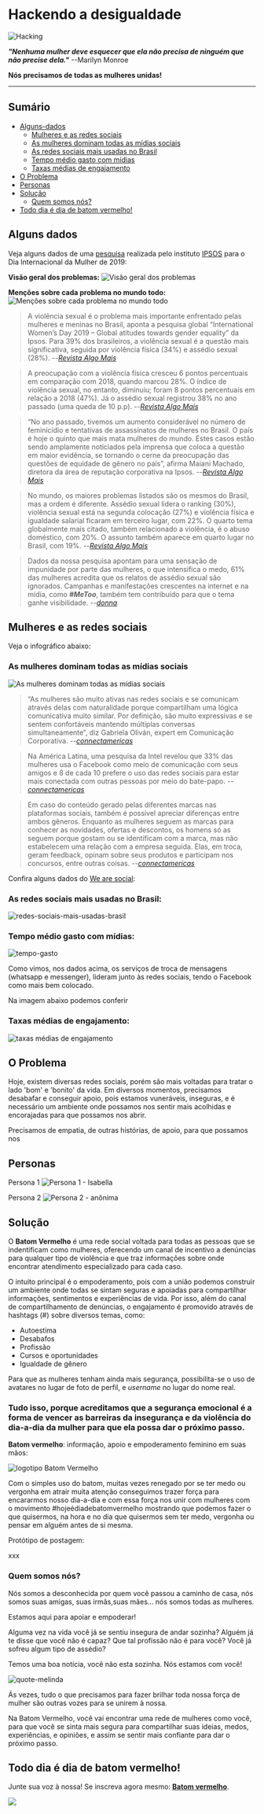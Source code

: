 # Hackendo a desigualdade

![Hacking](src/imgs/hacking.png)

***"Nenhuma mulher deve esquecer que ela não precisa de ninguém que não precise dela."*** --Marilyn Monroe

**Nós precisamos de todas as mulheres unidas!**

---

## Sumário
* [Alguns-dados](#Alguns-dados)
  * [Mulheres e as redes sociais](#Mulheres-e-as-redes-sociais)
  * [As mulheres dominam todas as mídias sociais](#As-mulheres-dominam-todas-as-mídias-sociais)
  * [As redes sociais mais usadas no Brasil](#As-redes-sociais-mais-usadas-no-Brasil)
  * [Tempo médio gasto com mídias](#Tempo-médio-gasto-com-mídias)
  * [Taxas médias de engajamento](#Taxas-médias-de-engajamento)
* [O Problema](#O-Problema)
* [Personas](#Personas)
* [Solução](#Solução)
  * [Quem somos nós?](#Quem-somos-nós?)
* [Todo dia é dia de batom vermelho!](#Todo-dia-é-dia-de-batom-vermelho!)


## Alguns dados

Veja alguns dados de uma [pesquisa](https://www.ipsos.com/sites/default/files/ct/news/documents/2019-03/international-womens-day-2019-global-attitudes-towards-gender-equality.pdf) realizada pelo instituto [IPSOS](https://www.ipsos.com/en) para o Dia Internacional da Mulher de 2019:

**Visão geral dos problemas:**
![Visão geral dos problemas](src/dados/visao-geral.png)

**Menções sobre cada problema no mundo todo:**
![Menções sobre cada problema no mundo todo](src/dados/mundo.png)


> A violência sexual é o problema mais importante enfrentado pelas mulheres e meninas no Brasil, aponta a pesquisa global “International Women’s Day 2019 – Global atitudes towards gender equality” da Ipsos. Para 39% dos brasileiros, a violência sexual é a questão mais significativa, seguida por violência física (34%) e assédio sexual (28%). --[*Revista Algo Mais*](http://revista.algomais.com/exclusivas/pesquisa-violencia-sexual-e-fisica-sao-as-principais-preocupacoes-das-mulheres)

> A preocupação com a violência física cresceu 6 pontos percentuais em comparação com 2018, quando marcou 28%. O índice de violência sexual, no entanto, diminuiu; foram 8 pontos percentuais em relação a 2018 (47%). Já o assédio sexual registrou 38% no ano passado (uma queda de 10 p.p). --[*Revista Algo Mais*](http://revista.algomais.com/exclusivas/pesquisa-violencia-sexual-e-fisica-sao-as-principais-preocupacoes-das-mulheres)

> “No ano passado, tivemos um aumento considerável no número de feminicídio e tentativas de assassinatos de mulheres no Brasil. O país é hoje o quinto que mais mata mulheres do mundo. Estes casos estão sendo amplamente noticiados pela imprensa que coloca a questão em maior evidência, se tornando o cerne da preocupação das questões de equidade de gênero no país”, afirma Maiani Machado, diretora da área de reputação corporativa na Ipsos.
--[*Revista Algo Mais*](http://revista.algomais.com/exclusivas/pesquisa-violencia-sexual-e-fisica-sao-as-principais-preocupacoes-das-mulheres)

> No mundo, os maiores problemas listados são os mesmos do Brasil, mas a ordem é diferente. Assédio sexual lidera o ranking (30%), violência sexual está na segunda colocação (27%) e violência física e igualdade salarial ficaram em terceiro lugar, com 22%.
> O quarto tema globalmente mais citado, também relacionado a violência, é o abuso doméstico, com 20%. O assunto também aparece em quarto lugar no Brasil, com 19%.
--[*Revista Algo Mais*](http://revista.algomais.com/exclusivas/pesquisa-violencia-sexual-e-fisica-sao-as-principais-preocupacoes-das-mulheres)


> Dados da nossa pesquisa apontam para uma sensação de impunidade por parte das mulheres, o que intensifica o medo, 61% das mulheres acredita que os relatos de assédio sexual são ignorados. Campanhas e manifestações crescentes na internet e na mídia, como ***#MeToo***, também tem contribuído para que o tema ganhe visibilidade.
--[*donna*](https://gauchazh.clicrbs.com.br/donna/noticia/2018/03/pesquisa-mostra-as-principais-preocupacoes-das-mulheres-em-27-paises-saiba-quais-sao-elas-cjpiitfvk0077qpcnd40raame.html)


## Mulheres e as redes sociais

Veja o infográfico abaixo:

### As mulheres dominam todas as mídias sociais
![As mulheres dominam todas as mídias sociais](src/dados/24032014_175336_women-dominate-every-social-media-infographic.jpg)

> “As mulheres são muito ativas nas redes sociais e se comunicam através delas com naturalidade porque compartilham uma lógica comunicativa muito similar. Por definição, são muito expressivas e se sentem confortáveis mantendo múltiplas conversas simultaneamente”, diz Gabriela Oliván, expert em Comunicação Corporativa. 
--[*connectamericas*](https://connectamericas.com/pt/content/mulheres-lideram-revolu%C3%A7%C3%A3o-das-redes-sociais-0)


> Na América Latina, uma pesquisa da Intel revelou que 33% das mulheres usa o Facebook como meio de comunicação com seus amigos e 8 de cada 10 prefere o uso das redes sociais para estar mais conectada com outras pessoas por meio do bate-papo.
--[*connectamericas*](https://connectamericas.com/pt/content/mulheres-lideram-revolu%C3%A7%C3%A3o-das-redes-sociais-0)

> Em caso do conteúdo gerado pelas diferentes marcas nas plataformas sociais, também é possível apreciar diferenças entre ambos gêneros. Enquanto as mulheres seguem as marcas para conhecer as novidades, ofertas e descontos, os homens só as seguem porque gostam ou se identificam com a marca, mas não estabelecem uma relação com a empresa seguida. Elas, em troca, geram feedback, opinam sobre seus produtos e participam nos concursos, entre outras coisas.
--[*connectamericas*](https://connectamericas.com/pt/content/mulheres-lideram-revolu%C3%A7%C3%A3o-das-redes-sociais-0)

Confira alguns dados do [We are social](https://wearesocial.com):

### As redes sociais mais usadas no Brasil:
![redes-sociais-mais-usadas-brasil](src/dados/redes-sociais-mais-usadas-br.jpg)

### Tempo médio gasto com mídias:
![tempo-gasto](src/dados/tempo-gasto.jpg)

Como vimos, nos dados acima, os serviços de troca de mensagens (whatsapp e messenger), lideram junto às redes sociais, tendo o Facebook como mais bem colocado.

Na imagem abaixo podemos conferir 

### Taxas médias de engajamento:
![taxas médias de engajamento](src/dados/engajamento-facebook.jpg)


## O Problema

Hoje, existem diversas redes sociais, porém são mais voltadas para tratar o lado 'bom' e 'bonito' da vida. Em diversos momentos, precisamos desabafar e conseguir apoio, pois estamos vuneráveis, inseguras, e é necessário um ambiente onde possamos nos sentir mais acolhidas e encorajadas para que possamos nos abrir.

Precisamos de empatia, de outras histórias, de apoio, para que possamos nos 

## Personas

Persona 1
![Persona 1 - Isabella](src/imgs/persona-isabella.png)

Persona 2
![Persona 2 - anônima](src/imgs/persona-anonima.png)

## Solução

O **Batom Vermelho** é uma rede social voltada para todas as pessoas que se indentificam como mulheres, oferecendo um canal de incentivo a denúncias para qualquer tipo de violência e que traz informações sobre onde encontrar atendimento especializado para cada caso. 

O intuito principal é o empoderamento, pois com a união podemos construir um ambiente onde todas se sintam seguras e apoiadas para compartilhar informações, sentimentos e experiências de vida. Por isso, além do canal de compartilhamento de denúncias, o engajamento é promovido através de hashtags (#) sobre diversos temas, como:

* Autoestima
* Desabafos
* Profissão
* Cursos e oportunidades
* Igualdade de gênero

Para que as mulheres tenham ainda mais segurança, possibilita-se o uso de avatares no lugar de foto de perfil, e *username* no lugar do nome real.

### Tudo isso, porque acreditamos que a segurança emocional é a forma de vencer as barreiras da insegurança e da violência do dia-a-dia da mulher para que ela possa dar o próximo passo.

**Batom vermelho**: informação, apoio e empoderamento feminino em suas mãos:

![logotipo Batom Vermelho](xxx)

Com o simples uso do batom, muitas vezes renegado por se ter medo ou vergonha em atrair muita atenção conseguimos trazer força para encararmos nosso dia-a-dia e com essa força nos unir com mulheres com o movimento #hojeédiadebatomvermelho mostrando que podemos fazer o que quisermos, na hora e no dia que quisermos sem ter medo, vergonha ou pensar em alguém antes de si mesma.

Protótipo de postagem:

xxx

### Quem somos nós?

Nós somos a desconhecida por quem você passou a caminho de casa, nós somos suas amigas, suas irmãs,suas mães... nós somos todas as mulheres.

Estamos aqui para apoiar e empoderar!

Alguma vez na vida você já se sentiu insegura de andar sozinha? 
Alguém já te disse que você não é capaz? 
Que tal profissão não é para você? 
Você já sofreu algum tipo de assédio?

Temos uma boa notícia, você não esta sozinha. Nós estamos com você!

![quote-melinda](src/imgs/quote-melinda.png)

Ás vezes, tudo o que precisamos para fazer brilhar toda nossa força de mulher são outras vozes para se unirem à nossa.

Na Batom Vermelho, você vai encontrar uma rede de mulheres como você, para que você se sinta mais segura para compartilhar suas ideias, medos, experiências, e opiniões, e assim se sentir mais confiante para dar o próximo passo.

## Todo dia é dia de batom vermelho!

Junte sua voz à nossa! Se inscreva agora mesmo: [**Batom vermelho**]().




![](src/imgs/mouth.jpg)